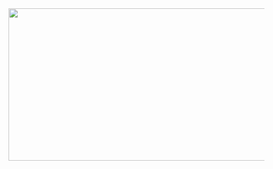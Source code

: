 <a href="https://github.com/devxb/gitanimals">
<img
  src="https://render.gitanimals.org/farms/NohYuMin"
  width="600"
  height="300"
/>
</a>
